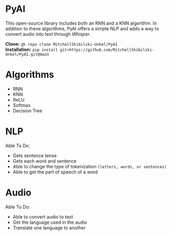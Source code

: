 # PyAI
This open-source library includes both an RNN and a KNN algorithm. In addition to these algorithms, PyAI offers a simple NLP and adds a way to convert audio into text through *Whisper*.

**Clone:** `gh repo clone MitchellShibilski-Unkel/PyAI` <br />
**Installation:** `pip install git+https://github.com/MitchellShibilski-Unkel/PyAI.git@main`

# Algorithms
- RNN
- KNN
- ReLU
- Softmax
- Decision Tree

# NLP
Able To Do:
- Gets sentence tense
- Gets each word and sentence
- Able to change the type of tokenization `(letters, words, or sentences)`
- Able to get the part of speech of a word

# Audio
Able To Do:
- Able to convert audio to text
- Get the language used in the audio
- Translate one language to another
